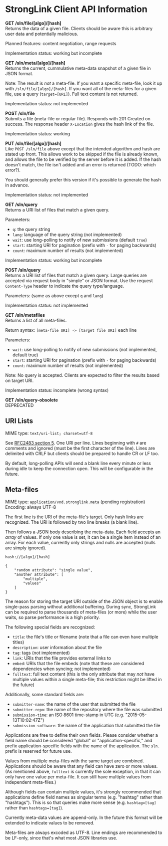 # StrongLink Client API Information

**GET /sln/file/[algo]/[hash]**  
Returns the data of a given file. Clients should be aware this is arbitrary user data and potentially malicious.

Planned features: content negotiation, range requests

Implementation status: working but incomplete

**GET /sln/meta/[algo]/[hash]**  
Returns the current, cummulative meta-data snapshot of a given file in JSON format.

Note: The result is *not* a meta-file. If you want a specific meta-file, look it up with `/sln/file/[algo]/[hash]`. If you want all of the meta-files for a given file, use a query (`target=[URI]`). Full text content is not returned.

Implementation status: not implemented

**POST /sln/file**  
Submits a file (meta-file or regular file). Responds with 201 Created on success. The response header `X-Location` gives the hash link of the file.

Implementation status: working

**PUT /sln/file/[algo]/[hash]**  
Like `POST /sln/file` above except that the intended algorithm and hash are stated up front. This allows work to be skipped if the file is already known, and allows the file to be verified by the server before it is added. If the hash doesn't match, the file isn't added and an error is returned (TODO: which error?).

You should generally prefer this version if it's possible to generate the hash in advance.

Implementation status: not implemented

**GET /sln/query**  
Returns a URI list of files that match a given query.

Parameters:
- `q`: the query string
- `lang`: language of the query string (not implemented)
- `wait`: use long-polling to notify of new submissions (default `true`)
- `start`: starting URI for pagination (prefix with `-` for paging backwards)
- `count`: maximum number of results (not implemented)

Implementation status: working but incomplete

**POST /sln/query**  
Returns a URI list of files that match a given query. Large queries are accepted via request body in "simple" or JSON format. Use the request `Content-Type` header to indicate the query type/language.

Parameters: (same as above except `q` and `lang`)

Implementation status: not implemented

**GET /sln/metafiles**  
Returns a list of all meta-files.

Return syntax: `[meta-file URI] -> [target file URI]` each line

Parameters:
- `wait`: use long-polling to notify of new submissions (not implemented, default true)
- `start`: starting URI for pagination (prefix with `-` for paging backwards)
- `count`: maximum number of results (not implemented)

Note: No query is accepted. Clients are expected to filter the results based on target URI.

Implementation status: incomplete (wrong syntax)

**GET /sln/query-obsolete**  
DEPRECATED

## URI Lists

MIME type: `text/uri-list; charset=utf-8`

See [RFC2483 section 5](https://tools.ietf.org/html/rfc2483#section-5). One URI per line. Lines beginning with `#` are comments and ignored (must be the first character of the line). Lines are delimited with CRLF but clients should be prepared to handle CR or LF too.

By default, long-polling APIs will send a blank line every minute or less during idle to keep the connection open. This will be configurable in the future.

## Meta-files

MIME type: `application/vnd.stronglink.meta` (pending registration)
Encoding: always UTF-8

The first line is the URI of the meta-file's target. Only hash links are recognized. The URI is followed by two line breaks (a blank line).

Then follows a JSON body describing the meta-data. Each field accepts an _array_ of values. If only one value is set, it can be a single item instead of an array. For each value, currently only strings and nulls are accepted (nulls are simply ignored).

```
hash://[algo]/[hash]

{
	"random attribute": "single value",
	"another attribute": [
		"multiple",
		"values"
	]
}
```

The reason for storing the target URI outside of the JSON object is to enable single-pass parsing without additional buffering. During sync, StrongLink can be required to parse thousands of meta-files (or more) while the user waits, so parse performance is a high priority.

The following special fields are recognized:

- `title`: the file's title or filename (note that a file can even have multiple titles)
- `description`: user information about the file
- `tag`: tags (not implemented)
- `link`: URIs that the file provides external links to
- `embed`: URIs that the file embeds (note that these are considered dependencies when syncing; not implemented)
- `fulltext`: full text content (this is the only attribute that may _not_ have multiple values within a single meta-file; this restriction might be lifted in the future)

Additionally, some standard fields are:

- `submitter-name`: the name of the user that submitted the file
- `submitter-repo`: the name of the repository where the file was submitted
- `submission-time`: an ISO 8601 time-stamp in UTC (e.g. "2015-05-13T10:02:47Z")
- `submission-software`: the name of the application that submitted the file

Applications are free to define their own fields. Please consider whether a field name should be considered "global" or "application-specific," and prefix application-specific fields with the name of the application. The `sln.` prefix is reserved for future use.

Values from multiple meta-files with the same target are combined. Applications should be aware that any field can have zero or more values. (As mentioned above, `fulltext` is currently the sole exception, in that it can only have one value per meta-file. It can still have multiple values from independent meta-files.)

Although fields can contain multiple values, it's strongly recommended that applications define field names as singular terms (e.g. "hashtag" rather than "hashtags"). This is so that queries make more sense (e.g. `hashtag=[tag]` rather than `hashtags=[tag]`).

Currently meta-data values are append-only. In the future this format will be extended to indicate values to be removed.

Meta-files are always excoded as UTF-8. Line endings are recommended to be LF-only, since that's what most JSON libraries use.

